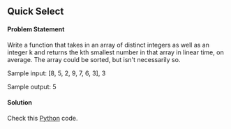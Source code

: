 ## Quick Select

#### Problem Statement


Write a function that takes in an array of distinct integers as well as an integer k and returns the kth smallest number in that array in
linear time, on average. The array could be sorted, but isn't necessarily so.

Sample input: [8, 5, 2, 9, 7, 6, 3], 3

Sample output: 5


#### Solution

Check this [Python](../python/Quick_Select.py) code.

